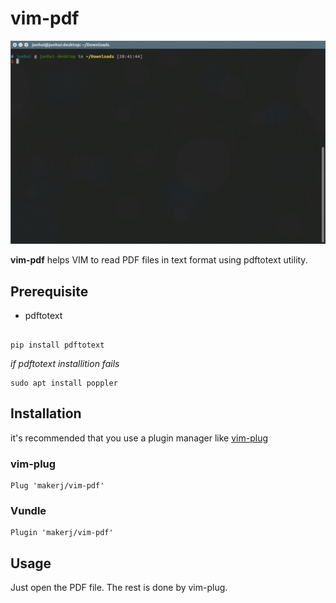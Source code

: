 # vim-pdf

![demo](demo.gif)

**vim-pdf** helps VIM to read PDF files in text format using pdftotext utility.

## Prerequisite

* pdftotext

```

pip install pdftotext 

```
*if pdftotext installition fails*
```
sudo apt install poppler
```

## Installation

it's recommended that you use a plugin manager like [vim-plug](https://github.com/junegunn/vim-plug)

### vim-plug

```
Plug 'makerj/vim-pdf'
```

### Vundle

```
Plugin 'makerj/vim-pdf'
```


## Usage

Just open the PDF file. The rest is done by vim-plug.

